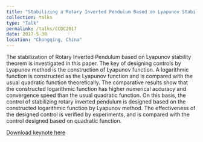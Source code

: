 ```yaml
---
title: "Stabilizing a Rotary Inverted Pendulum Based on Lyapunov Stability Theorem"
collection: talks
type: "Talk"
permalink: /talks/CCDC2017
date: 2017-5-30
location: "Chongqing, China"
---
```


The stabilization of Rotary Inverted Pendulum based on Lyapunov stability theorem is investigated in this paper. The key of designing controls by Lyapunov method is the construction of Lyapunov function. A logarithmic function is constructed as the Lyapunov function and is compared with the usual quadratic function theoretically. The comparative results show that the constructed logarithmic function has higher numerical accuracy and convergence speed than the usual quadratic function. On this basis, the control of stabilizing rotary inverted pendulum is designed based on the constructed logarithmic function by Lyapunov method. The effectiveness of the designed control is verified by experiments, and is compared with the control designed based on quadratic function.

[Download keynote here](http://wenjie015.github.io/files/CCDC2017.pdf)
